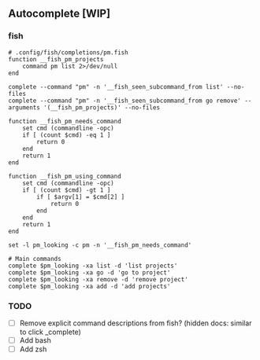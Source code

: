 ## Autocomplete [WIP]

### fish

```fish
# .config/fish/completions/pm.fish
function __fish_pm_projects
    command pm list 2>/dev/null
end

complete --command "pm" -n '__fish_seen_subcommand_from list' --no-files
complete --command "pm" -n '__fish_seen_subcommand_from go remove' --arguments '(__fish_pm_projects)' --no-files

function __fish_pm_needs_command
    set cmd (commandline -opc)
    if [ (count $cmd) -eq 1 ]
        return 0
    end
    return 1
end

function __fish_pm_using_command
    set cmd (commandline -opc)
    if [ (count $cmd) -gt 1 ]
        if [ $argv[1] = $cmd[2] ]
            return 0
        end
    end
    return 1
end

set -l pm_looking -c pm -n '__fish_pm_needs_command'

# Main commands
complete $pm_looking -xa list -d 'list projects'
complete $pm_looking -xa go -d 'go to project'
complete $pm_looking -xa remove -d 'remove project'
complete $pm_looking -xa add -d 'add projects'
```

### TODO
- [ ] Remove explicit command descriptions from fish? (hidden docs: similar to click _complete)
- [ ] Add bash
- [ ] Add zsh
